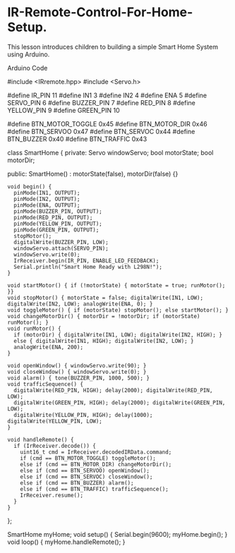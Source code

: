 # IR-Remote-Control-For-Home-Setup.
This lesson introduces children to building a simple Smart Home System using Arduino. 

Arduino Code

#include <IRremote.hpp>
#include <Servo.h>

#define IR_PIN      11
#define IN1         3
#define IN2         4
#define ENA         5
#define SERVO_PIN   6
#define BUZZER_PIN  7
#define RED_PIN     8
#define YELLOW_PIN  9
#define GREEN_PIN   10

#define BTN_MOTOR_TOGGLE  0x45
#define BTN_MOTOR_DIR     0x46
#define BTN_SERVOO        0x47
#define BTN_SERVOC        0x44
#define BTN_BUZZER        0x40
#define BTN_TRAFFIC       0x43

class SmartHome {
  private:
    Servo windowServo;
    bool motorState;
    bool motorDir;

  public:
    SmartHome() : motorState(false), motorDir(false) {}

    void begin() {
      pinMode(IN1, OUTPUT);
      pinMode(IN2, OUTPUT);
      pinMode(ENA, OUTPUT);
      pinMode(BUZZER_PIN, OUTPUT);
      pinMode(RED_PIN, OUTPUT);
      pinMode(YELLOW_PIN, OUTPUT);
      pinMode(GREEN_PIN, OUTPUT);
      stopMotor();
      digitalWrite(BUZZER_PIN, LOW);
      windowServo.attach(SERVO_PIN);
      windowServo.write(0);
      IrReceiver.begin(IR_PIN, ENABLE_LED_FEEDBACK);
      Serial.println("Smart Home Ready with L298N!");
    }

    void startMotor() { if (!motorState) { motorState = true; runMotor(); }}
    void stopMotor() { motorState = false; digitalWrite(IN1, LOW); digitalWrite(IN2, LOW); analogWrite(ENA, 0); }
    void toggleMotor() { if (motorState) stopMotor(); else startMotor(); }
    void changeMotorDir() { motorDir = !motorDir; if (motorState) runMotor(); }
    void runMotor() {
      if (motorDir) { digitalWrite(IN1, LOW); digitalWrite(IN2, HIGH); }
      else { digitalWrite(IN1, HIGH); digitalWrite(IN2, LOW); }
      analogWrite(ENA, 200);
    }

    void openWindow() { windowServo.write(90); }
    void closeWindow() { windowServo.write(0); }
    void alarm() { tone(BUZZER_PIN, 1000, 500); }
    void trafficSequence() {
      digitalWrite(RED_PIN, HIGH); delay(2000); digitalWrite(RED_PIN, LOW);
      digitalWrite(GREEN_PIN, HIGH); delay(2000); digitalWrite(GREEN_PIN, LOW);
      digitalWrite(YELLOW_PIN, HIGH); delay(1000); digitalWrite(YELLOW_PIN, LOW);
    }

    void handleRemote() {
      if (IrReceiver.decode()) {
        uint16_t cmd = IrReceiver.decodedIRData.command;
        if (cmd == BTN_MOTOR_TOGGLE) toggleMotor();
        else if (cmd == BTN_MOTOR_DIR) changeMotorDir();
        else if (cmd == BTN_SERVOO) openWindow();
        else if (cmd == BTN_SERVOC) closeWindow();
        else if (cmd == BTN_BUZZER) alarm();
        else if (cmd == BTN_TRAFFIC) trafficSequence();
        IrReceiver.resume();
      }
    }
};

SmartHome myHome;
void setup() { Serial.begin(9600); myHome.begin(); }
void loop() { myHome.handleRemote(); }

